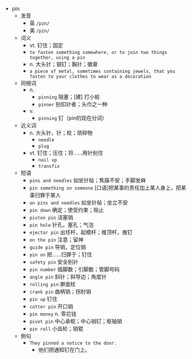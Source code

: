 - pin
  - 发音
    - 英 `/pɪn/`
    - 美 `/pɪn/`
  - 词义
    - vt. 钉住；固定
    - `to fasten something somewhere, or to join two things together, using a pin`
    - n. 大头针；钢钉；胸针；徽章
    - `a piece of metal, sometimes containing jewels, that you fasten to your clothes to wear as a decoration`
  - 同根词
    - n.
      - `pinning` 阻塞；[建] 打小桩
      - `pinner` 别扣针者；头巾之一种
    - v.
      - `pinning` 钉（pin的现在分词）
  - 近义词
    - n. 大头针，针；栓；琐碎物
      - `needle`
      - `plug`
    - vt. 钉住；压住；将……用针别住
      - `nail up`
      - `transfix`
  - 短语
    - `pins and needles` 如坐针毡；焦躁不安；手脚发麻 
    - `pin something on someone` [口语]把某事的责任加上某人身上，把某事归罪于某人 
    - `on pins and needles` 如坐针毡；坐立不安 
    - `pin down` 确定；使受约束；阻止 
    - `piston pin` 活塞销 
    - `pin hole` 针孔，塞孔；气泡 
    - `ejector pin` 出坯杆，起模杆；推顶杆，推钉 
    - `on the pin` 注意；留神 
    - `guide pin` 导销，定位销 
    - `pin on` 把……归罪于；钉住 
    - `safety pin` 安全别针 
    - `pin number` 插脚数；引脚数；管脚号码 
    - `angle pin` 斜针；斜导边；角度针 
    - `rolling pin` 擀面杖 
    - `crank pin` 曲柄销；拐肘销 
    - `pin up` 钉住 
    - `cotter pin` 开口销 
    - `pin money` n. 零花钱 
    - `pivot pin` 中心承枢；中心销钉；枢轴销 
    - `pin roll` 小齿轮；销辊 
  - 例句
    - `They pinned a notice to the door.`
      - 他们把通知钉在门上。

